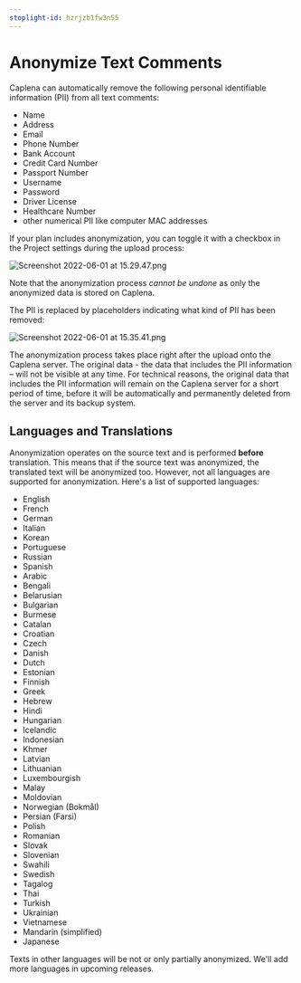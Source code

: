 ```yaml
---
stoplight-id: hzrjzb1fw3n55
---
```


# Anonymize Text Comments

Caplena can automatically remove the following personal identifiable information (PII) from all text comments:
* Name
* Address
* Email
* Phone Number
* Bank Account
* Credit Card Number
* Passport Number
* Username
* Password
* Driver License
* Healthcare Number
* other numerical PII like computer MAC addresses

If your plan includes anonymization, you can toggle it with a checkbox in the Project settings during the upload process:

![Screenshot 2022-06-01 at 15.29.47.png](https://stoplight.io/api/v1/projects/cHJqOjEyNDcxMw/images/blpNp6zjqw0)

Note that the anonymization process *cannot be undone* as only the anonymized data is stored on Caplena.

The PII is replaced by placeholders indicating what kind of PII has been removed:

![Screenshot 2022-06-01 at 15.35.41.png](https://stoplight.io/api/v1/projects/cHJqOjEyNDcxMw/images/7MS4c2V5Lqw)

The anonymization process takes place right after the upload onto the Caplena server. The original data - the data that includes the PII information – will not be visible at any time. For technical reasons, the original data that includes the PII information will remain on the Caplena server for a short period of time, before it will be automatically and permanently deleted from the server and its backup system.

## Languages and Translations

Anonymization operates on the source text and is performed **before** translation. This means that if the source text was anonymized, the translated text will be anonymized too. However, not all languages are supported for anonymization. Here's a list of supported languages:
* English
* French
* German
* Italian
* Korean
* Portuguese
* Russian
* Spanish
* Arabic
* Bengali
* Belarusian
* Bulgarian
* Burmese
* Catalan
* Croatian
* Czech
* Danish
* Dutch
* Estonian
* Finnish
* Greek
* Hebrew
* Hindi
* Hungarian
* Icelandic
* Indonesian
* Khmer
* Latvian
* Lithuanian
* Luxembourgish
* Malay
* Moldovian
* Norwegian (Bokmål)
* Persian (Farsi)
* Polish
* Romanian
* Slovak
* Slovenian
* Swahili
* Swedish
* Tagalog
* Thai
* Turkish
* Ukrainian
* Vietnamese
* Mandarin (simplified)
* Japanese

Texts in other languages will be not or only partially anonymized. We'll add more languages in upcoming releases.
